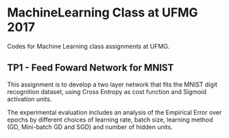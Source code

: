 # MachineLearning Class at UFMG 2017

Codes for Machine Learning class assignments at UFMG.

## TP1 - Feed Foward Network for MNIST

This assignment is to develop a two layer network that fits the MNIST digit recognition dataset,
using Cross Entropy as cost function and Sigmoid activation units. 

The experimental evaluation includes an analysis of the Empirical Error over epochs by different choices of learning rate, batch size, learning method (GD, Mini-batch GD and SGD) and
number of hidden units.
